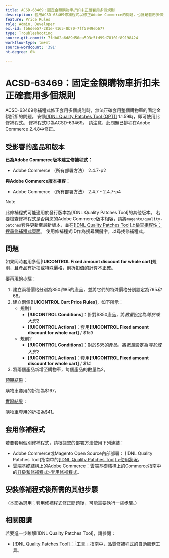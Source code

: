 ```yaml
---
title: ACSD-63469：固定金額購物車折扣未正確套用多個規則
description: 套用ACSD-63469修補程式以修正Adobe Commerce的問題，也就是套用多個規則時，無法正確套用整個購物車的固定金額折扣。
feature: Price Rules
role: Admin, Developer
exl-id: fb6dee57-281e-4165-8b70-7ff5949eb677
type: Troubleshooting
source-git-commit: 7fdb02a6d89d50ea593c5fd99d78101f89198424
workflow-type: tm+mt
source-wordcount: '391'
ht-degree: 0%

---
```


# ACSD-63469：固定金額購物車折扣未正確套用多個規則

ACSD-63469修補程式修正套用多個規則時，無法正確套用整個購物車的固定金額折扣的問題。 安裝[[!DNL Quality Patches Tool (QPT)]](/help/tools/quality-patches-tool/quality-patches-tool-to-self-serve-quality-patches.md) 1.1.59時，即可使用此修補程式。 修補程式ID為ACSD-63469。 請注意，此問題已排程在Adobe Commerce 2.4.8中修正。

## 受影響的產品和版本

**已為Adobe Commerce版本建立修補程式：**

* Adobe Commerce （所有部署方法） 2.4.7-p2

**與Adobe Commerce版本相容：**

* Adobe Commerce （所有部署方法） 2.4.7 - 2.4.7-p4

>[!NOTE]
>
>此修補程式可能適用於發行版本為[!DNL Quality Patches Tool]的其他版本。 若要檢查修補程式是否與您的Adobe Commerce版本相容，請將`magento/quality-patches`套件更新至最新版本，並在[[!DNL Quality Patches Tool]上檢查相容性：搜尋修補程式頁面](https://experienceleague.adobe.com/tools/commerce-quality-patches/index.html?lang=zh-Hant)。 使用修補程式ID作為搜尋關鍵字，以尋找修補程式。

## 問題

如果同時套用多個&#x200B;**[!UICONTROL Fixed amount discount for whole cart]**&#x200B;規則，且產品有折扣或特殊價格，則折扣值的計算不正確。

<u>要再現的步驟</u>：

1. 建立兩種價格分別為$850和$85的產品，並將它們的特殊價格分別設定為$765和$68。
1. 建立兩個&#x200B;**[!UICONTROL Cart Price Rules]**，如下所示：
   * 規則1
      * **[!UICONTROL Conditions]**：針對$850產品，將&#x200B;*數量*&#x200B;設定為&#x200B;*等於或大於2*
      * **[!UICONTROL Actions]**：套用&#x200B;**[!UICONTROL Fixed amount discount for whole cart]** / *$153*
   * 規則2
      * **[!UICONTROL Conditions]**：對於$85的產品，將&#x200B;*數量*&#x200B;設定為&#x200B;*等於或大於2*
      * **[!UICONTROL Actions]**：套用&#x200B;**[!UICONTROL Fixed amount discount for whole cart]** / *$14*
1. 將兩個產品新增至購物車，每個產品的數量為2。

<u>預期結果</u>：

購物車套用的折扣為$167。

<u>實際結果</u>：

購物車套用的折扣為$41。

## 套用修補程式

若要套用個別修補程式，請根據您的部署方法使用下列連結：

* Adobe Commerce或Magento Open Source內部部署： [!DNL Quality Patches Tool]指南中的[[!DNL Quality Patches Tool] >使用狀況](/help/tools/quality-patches-tool/usage.md)。
* 雲端基礎結構上的Adobe Commerce：雲端基礎結構上的Commerce指南中的[升級和修補程式>套用修補程式](https://experienceleague.adobe.com/docs/commerce-cloud-service/user-guide/develop/upgrade/apply-patches.html?lang=zh-Hant)。

## 安裝修補程式後所需的其他步驟

（本節為選用；套用修補程式修正問題後，可能需要執行一些步驟。） 

## 相關閱讀

若要進一步瞭解[!DNL Quality Patches Tool]，請參閱：

* [[!DNL Quality Patches Tool]：「工具」指南中，品質修補程式](/help/tools/quality-patches-tool/quality-patches-tool-to-self-serve-quality-patches.md)的自助服務工具。
